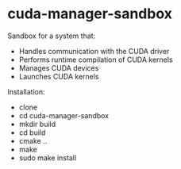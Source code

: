 # cuda-manager-sandbox

Sandbox for a system that:
- Handles communication with the CUDA driver
- Performs runtime compilation of CUDA kernels
- Manages CUDA devices
- Launches CUDA kernels

Installation:
- clone
- cd cuda-manager-sandbox
- mkdir build
- cd build
- cmake ..
- make
- sudo make install
